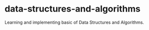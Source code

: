 # data-structures-and-algorithms
Learning and implementing basic of Data Structures and Algorithms.
